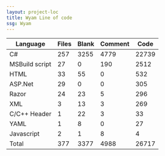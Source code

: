 ```yaml
---
layout: project-loc
title: Wyam Line of code
ssg: Wyam
---
```

<div class="table-responsive">
<table class="table">
<thead><tr>
<th>Language</th>
<th>Files</th>
<th>Blank</th>
<th>Comment</th>
<th>Code</th>
</tr></thead><tbody>
<tr><td>C#</td><td> 257</td><td> 3255</td><td> 4779</td><td> 22739</td></tr>
<tr><td>MSBuild script</td><td> 27</td><td> 0</td><td> 190</td><td> 2512</td></tr>
<tr><td>HTML</td><td> 33</td><td> 55</td><td> 0</td><td> 532</td></tr>
<tr><td>ASP.Net</td><td> 29</td><td> 0</td><td> 0</td><td> 305</td></tr>
<tr><td>Razor</td><td> 24</td><td> 23</td><td> 5</td><td> 296</td></tr>
<tr><td>XML</td><td> 3</td><td> 13</td><td> 3</td><td> 269</td></tr>
<tr><td>C/C++ Header</td><td> 1</td><td> 22</td><td> 3</td><td> 33</td></tr>
<tr><td>YAML</td><td> 1</td><td> 8</td><td> 0</td><td> 27</td></tr>
<tr><td>Javascript</td><td> 2</td><td> 1</td><td> 8</td><td> 4</td></tr>
<tr><td>Total</td><td>377</td><td>3377</td><td>4988</td><td>26717</td></tr>
</tbody></table></div>
